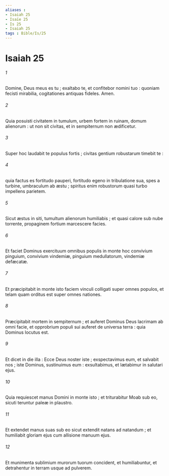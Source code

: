 ```yaml
---
aliases : 
- Isaiah 25
- Isaïe 25
- Is 25
- Isaiah 25
tags : Bible/Is/25
---
```


# Isaiah 25

###### 1
Domine, Deus meus es tu ; exaltabo te, et confitebor nomini tuo : quoniam fecisti mirabilia, cogitationes antiquas fideles. Amen.
###### 2
Quia posuisti civitatem in tumulum, urbem fortem in ruinam, domum alienorum : ut non sit civitas, et in sempiternum non ædificetur.
###### 3
Super hoc laudabit te populus fortis ; civitas gentium robustarum timebit te :
###### 4
quia factus es fortitudo pauperi, fortitudo egeno in tribulatione sua, spes a turbine, umbraculum ab æstu ; spiritus enim robustorum quasi turbo impellens parietem.
###### 5
Sicut æstus in siti, tumultum alienorum humiliabis ; et quasi calore sub nube torrente, propaginem fortium marcescere facies.
###### 6
Et faciet Dominus exercituum omnibus populis in monte hoc convivium pinguium, convivium vindemiæ, pinguium medullatorum, vindemiæ defæcatæ.
###### 7
Et præcipitabit in monte isto faciem vinculi colligati super omnes populos, et telam quam orditus est super omnes nationes.
###### 8
Præcipitabit mortem in sempiternum ; et auferet Dominus Deus lacrimam ab omni facie, et opprobrium populi sui auferet de universa terra : quia Dominus locutus est.
###### 9
Et dicet in die illa : Ecce Deus noster iste ; exspectavimus eum, et salvabit nos ; iste Dominus, sustinuimus eum : exsultabimus, et lætabimur in salutari ejus.
###### 10
Quia requiescet manus Domini in monte isto ; et triturabitur Moab sub eo, sicuti teruntur paleæ in plaustro.
###### 11
Et extendet manus suas sub eo sicut extendit natans ad natandum ; et humiliabit gloriam ejus cum allisione manuum ejus.
###### 12
Et munimenta sublimium murorum tuorum concident, et humiliabuntur, et detrahentur in terram usque ad pulverem.
